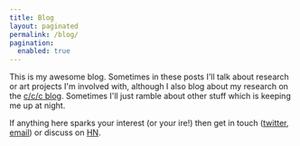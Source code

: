 ```yaml
---
title: Blog
layout: paginated
permalink: /blog/
pagination:
  enabled: true
---
```


This is my awesome blog. Sometimes in these posts I'll talk about research or
art projects I'm involved with, although I also blog about my research on the
[c/c/c blog](https://cs.anu.edu.au/code-creativity-culture/news/). Sometimes
I'll just ramble about other stuff which is keeping me up at night.

If anything here sparks your interest (or your ire!) then get in touch
([twitter](https://twitter.com/benswift), [email](mailto:ben.swift@anu.edu.au))
or discuss on [HN](https://news.ycombinator.com).
